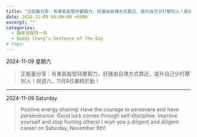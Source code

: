 ```yaml
---
title: "正能量分享：有勇氣能堅持要毅力，好運由自律方式靠近，提升自己少打擊別人！祝週六，11月9日業精於勤！ <br> Positive energy sharing: Have the courage to persevere and have perseverance. Good luck comes through self-discipline. Improve yourself and stop hurting others! I wish you a diligent and diligent career on Saturday, November 9th!"
date: 2024-11-09 06:00:00 +0800
excerpt: ""
categories:
  - 鍾老爸每日一句
  - Daddy Chung's Sentence of the Day
# tags:
---
```


2024-11-09 星期六

> 正能量分享：有勇氣能堅持要毅力，好運由自律方式靠近，提升自己少打擊別人！祝週六，11月9日業精於勤！

---

2024-11-09 Saturday

> Positive energy sharing: Have the courage to persevere and have perseverance. Good luck comes through self-discipline. Improve yourself and stop hurting others! I wish you a diligent and diligent career on Saturday, November 9th!
